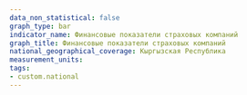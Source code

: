 ```yaml
---
data_non_statistical: false
graph_type: bar
indicator_name: Финансовые показатели страховых компаний
graph_title: Финансовые показатели страховых компаний
national_geographical_coverage: Кыргызская Республика
measurement_units: 
tags:
- custom.national
---
```

